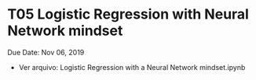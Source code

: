 # T05 Logistic Regression with Neural Network mindset
Due Date: Nov 06, 2019

- Ver arquivo: Logistic Regression with a Neural Network mindset.ipynb
